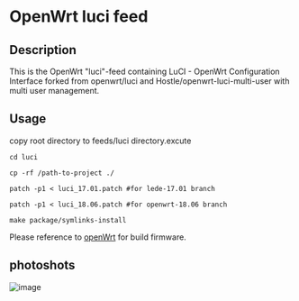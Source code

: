 # OpenWrt luci feed

## Description

This is the OpenWrt "luci"-feed containing LuCI - OpenWrt Configuration Interface forked from openwrt/luci and Hostle/openwrt-luci-multi-user with multi user management.

## Usage

copy root directory to feeds/luci directory.excute
``` shell
cd luci

cp -rf /path-to-project ./

patch -p1 < luci_17.01.patch #for lede-17.01 branch

patch -p1 < luci_18.06.patch #for openwrt-18.06 branch

make package/symlinks-install

```

Please reference to [openWrt](https://github.com/openwrt/openwrt) for build firmware.

## photoshots

![image](https://github.com/liudonghua/admin-multi-users-luci/blob/master/images/photoshot.png)
